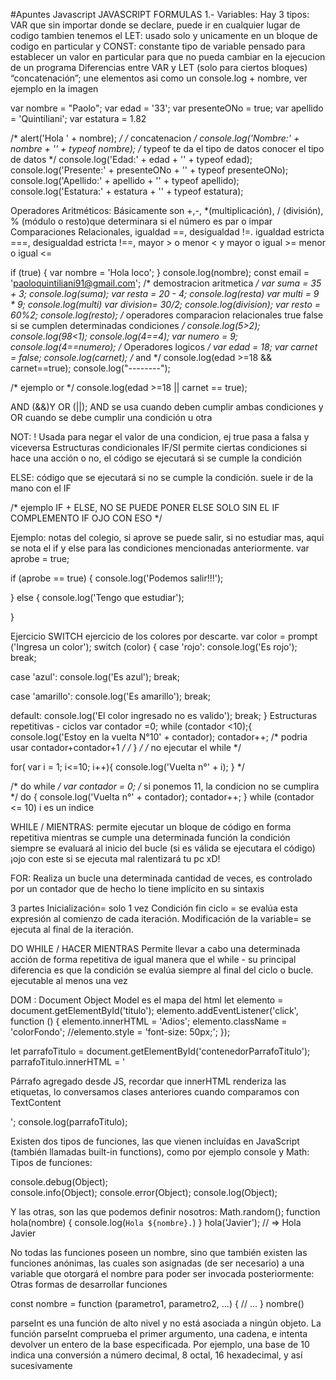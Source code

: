 #Apuntes Javascript
JAVASCRIPT FORMULAS
1.- Variables: Hay 3 tipos: VAR que sin importar donde se declare, puede ir en cualquier lugar de codigo 
tambien tenemos el LET: usado solo y unicamente en un bloque de codigo en particular
y CONST: constante tipo de variable pensado para establecer un valor en particular para que no pueda cambiar en la ejecucion de un programa
Diferencias entre VAR y LET (solo para ciertos bloques)
“concatenación”; une elementos asi como un console.log + nombre, ver ejemplo en la imagen

var nombre = "Paolo";
var edad = '33';
var presenteONo = true;
var apellido = 'Quintiliani';
var estatura = 1.82




/* alert('Hola ' +  nombre); */ /* concatenacion */
console.log('Nombre:' + nombre + '' + typeof nombre); /* typeof te da el tipo de datos conocer el tipo de datos */
console.log('Edad:' + edad + '' + typeof edad);
console.log('Presente:' + presenteONo + '' + typeof presenteONo);
console.log('Apellido:' + apellido + '' + typeof apellido);
console.log('Estatura:' + estatura + '' + typeof estatura);


Operadores Aritméticos:
Básicamente son +,-, *(multiplicación), / (división), % (módulo o resto)que determinara si el número es par o impar
Comparaciones Relacionales, igualdad ==, desigualdad !=. igualdad estricta ===, desigualdad estricta !==, mayor > o menor < y mayor o igual >= menor o igual <=

if (true) {
var nombre = 'Hola loco';
}
console.log(nombre);
const email = 'paoloquintiliani91@gmail.com';
/* demostracion aritmetica */
var suma = 35 + 3;
console.log(suma);
var resta = 20 - 4;
console.log(resta)
var multi = 9 * 9;
console.log(multi)
var division= 30/2;
console.log(division);
var resto = 60%2;
console.log(resto);
/* operadores comparacion relacionales true false si se cumplen determinadas condiciones */
console.log(5>2);
console.log(98<1);
console.log(4==4);
var numero = 9;
console.log(4==numero);
/* Operadores logicos */
var edad = 18;
var carnet = false;
console.log(carnet);
/* and */
console.log(edad >=18 && carnet==true);
console.log("--------");


/* ejemplo or */
console.log(edad >=18 || carnet == true);

AND (&&)Y OR (||); AND se usa cuando deben cumplir ambas condiciones y OR cuando se debe cumplir una condición u otra

NOT: ! Usada para negar el valor de una condicion, ej true pasa a falsa y viceversa
Estructuras condicionales 
IF/SI permite ciertas condiciones si hace una acción o no, el código se ejecutará si se cumple la condición

ELSE: código que se ejecutará si no se cumple la condición. suele ir de la mano con el IF

/* ejemplo IF + ELSE, NO SE PUEDE PONER ELSE SOLO SIN EL IF COMPLEMENTO IF OJO CON ESO */


Ejemplo: notas del colegio, si aprove se puede salir, si no estudiar mas, aqui se nota el if y else para las condiciones mencionadas anteriormente.
var aprobe = true;



if (aprobe == true) {
    console.log('Podemos salir!!!');

}
else {
    console.log('Tengo que estudiar');

}

Ejercicio SWITCH ejercicio de los colores por descarte. 
var color = prompt ('Ingresa un color');
switch (color) {
case 'rojo':
console.log('Es rojo');
break;

case 'azul':
console.log('Es azul');
break;

case 'amarillo':
console.log('Es amarillo');
break;

default:
    console.log('El color ingresado no es valido');
    break;
}
Estructuras repetitivas - ciclos
var contador =0;
while (contador <10);{
console.log('Estoy en la vuelta N°10' + contador);
contador++; /* podria usar contador+contador+1 */
/* } */
/* no ejecutar el while */


 for( var i = 1; i<=10; i++){
console.log('Vuelta n°' + i);
} */


/* do while */
var contador = 0; /* si ponemos 11, la condicion no se cumplira */
do {
    console.log('Vuelta n°' + contador);
    contador++;
}
while (contador <= 10)
i es un indice


WHILE / MIENTRAS: permite ejecutar un bloque de código en forma repetitiva mientras se cumple una determinada función
la condición siempre se evaluará al inicio del bucle (si es válida se ejecutara el código) ¡ojo con este si se ejecuta mal ralentizará tu pc xD! 

FOR: Realiza un bucle una determinada cantidad de veces, es controlado por un contador que de hecho lo tiene implícito en su sintaxis 

3 partes 
Inicialización= solo 1 vez
Condición fin ciclo  = se evalúa esta expresión al comienzo de cada iteración.
Modificación de la variable= se ejecuta al final de la iteración.


DO WHILE / HACER MIENTRAS
Permite llevar a cabo una determinada acción de forma repetitiva de igual manera que el while - su principal diferencia es que la condición se evalúa siempre al final del ciclo o bucle. ejecutable al menos una vez


DOM : Document Object Model es el mapa del html
let elemento = document.getElementById('titulo');
elemento.addEventListener('click', function () {
    elemento.innerHTML = 'Adios';
    elemento.className = 'colorFondo';
    //elemento.style = 'font-size: 50px;';
});


let parrafoTitulo = document.getElementById('contenedorParrafoTitulo');
parrafoTitulo.innerHTML = '<p> Párrafo agregado desde JS, recordar que innerHTML renderiza las etiquetas, lo conversamos clases anteriores cuando comparamos con TextContent</p>';
console.log(parrafoTitulo);



Existen dos tipos de funciones, las que vienen incluídas en JavaScript (también llamadas built-in functions), como por ejemplo console y Math: 
Tipos de funciones:
 
console.debug(Object);     
console.info(Object); 
console.error(Object); 
console.log(Object); 

Y las otras, son las que podemos definir nosotros: 
Math.random(); 
function hola(nombre)
{ console.log(`Hola ${nombre}.`) } hola('Javier'); // => Hola Javier

No todas las funciones poseen un nombre, sino que también existen las funciones anónimas, las cuales son asignadas (de ser necesario) a una variable que otorgará el nombre para poder ser invocada posteriormente: Otras formas de desarrollar funciones 

const nombre = function (parametro1, parametro2, ...) { 
// ... 
} 
nombre()
 

parseInt es una función de alto nivel y no está asociada a ningún objeto. La función parseInt comprueba el primer argumento, una cadena, e intenta devolver un entero de la base especificada. Por ejemplo, una base de 10 indica una conversión a número decimal, 8 octal, 16 hexadecimal, y así sucesivamente

